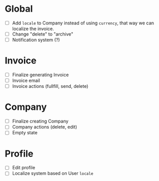 # Global
- [ ] Add `locale` to Company instead of using `currency`, that way we can localize the invoice.
- [ ] Change "delete" to "archive"
- [ ] Notification system (?)

# Invoice
- [ ] Finalize generating Invoice
- [ ] Invoice email
- [ ] Invoice actions (fullfill, send, delete)

# Company
- [ ] Finalize creating Company
- [ ] Company actions (delete, edit)
- [ ] Empty state

# Profile
- [ ] Edit profile
- [ ] Localize system based on User `locale`
